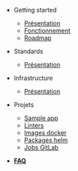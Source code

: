 <!-- docs/_sidebar.md -->

- Getting started

  - [Présentation](README.md)
  - [Fonctionnement](fonctionnement.md)
  - [Roadmap](roadmap.md)

- Standards

  - [Présentation](standards.md)

* Infrastructure

  - [Présentation](infrastructure.md)

* Projets

  - [Sample app](https://github.com/SocialGouv/sample-next-app)
  - [Linters](https://github.com/SocialGouv/linters)
  - [Images docker](https://github.com/SocialGouv/docker)
  - [Packages helm](https://github.com/SocialGouv/helm-charts)
  - [Jobs GitLab](https://github.com/SocialGouv/gitlab-ci-yml)

* [**FAQ**](faq.md)
